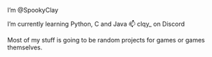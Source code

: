 I’m @SpookyClay

I’m currently learning Python, C and Java
📫 clqy_ on Discord

Most of my stuff is going to be random projects for games or games themselves.
